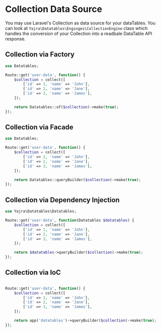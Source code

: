 # Collection Data Source

You may use Laravel's Collection as data source for your dataTables.
You can look at `Yajra\Datatables\Enginges\CollectionEngine` class which handles the conversion of your Collection into a readbale DataTable API response.

<a name="factory"></a>
## Collection via Factory

```php
use Datatables;

Route::get('user-data', function() {
	$collection = collect([
		['id' => 1, 'name' => 'John'],
		['id' => 2, 'name' => 'Jane'],
		['id' => 3, 'name' => 'James'],
	]);

	return Datatables::of($collection)->make(true);
});
```

<a name="facade"></a>
## Collection via Facade

```php
use Datatables;

Route::get('user-data', function() {
	$collection = collect([
		['id' => 1, 'name' => 'John'],
		['id' => 2, 'name' => 'Jane'],
		['id' => 3, 'name' => 'James'],
	]);

	return Datatables::queryBuilder($collection)->make(true);
});
```

<a name="dependency-injection"></a>
## Collection via Dependency Injection

```php
use Yajra\Datatables\Datatables;

Route::get('user-data', function(Datatables $datatables) {
	$collection = collect([
		['id' => 1, 'name' => 'John'],
		['id' => 2, 'name' => 'Jane'],
		['id' => 3, 'name' => 'James'],
	]);

	return $datatables->queryBuilder($collection)->make(true);
});
```
<a name="ioc"></a>
## Collection via IoC

```php

Route::get('user-data', function() {
	$collection = collect([
		['id' => 1, 'name' => 'John'],
		['id' => 2, 'name' => 'Jane'],
		['id' => 3, 'name' => 'James'],
	]);

	return app('datatables')->queryBuilder($collection)->make(true);
});
```
